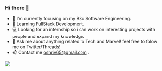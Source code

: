 ### Hi there 👋
- 🔭 I’m currently focusing on my BSc Software Engineering.
- 🌱 Learning FullStack Development.
- 💻 Looking for an internship so i can work on interesting projects with people and expand my knowledge.
- 💬 Ask me about anything related to Tech and Marvel! feel free to folow me on Twitter/Threads!
- 📫 Contact me oshriv65@gmail.com .
<img src="https://github-readme-stats.vercel.app/api/top-langs/?username=oshriv65">
